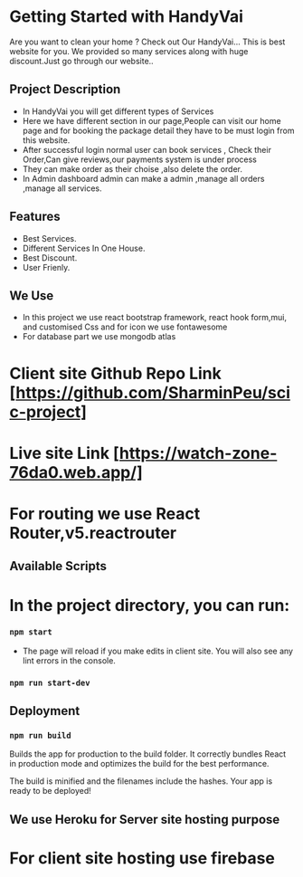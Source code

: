 # Getting Started with HandyVai
Are you want to clean your home ? Check out Our HandyVai... This is best website for you. We provided so many services along with huge discount.Just go through our website..



## Project Description
* In HandyVai you will get different types of Services
* Here we have different section in our page,People can visit our home page and for booking the package detail they have to be must login from this website.
* After successful login normal user can  book services , Check their Order,Can give reviews,our payments system is under process
* They can make order as their choise ,also delete the order.
* In Admin dashboard admin can make a admin ,manage all orders ,manage all services.



## Features

- Best Services.
- Different Services In One House.
- Best Discount.
- User Frienly.

## We Use 

* In this project we use react bootstrap framework, react hook form,mui, and customised Css and for icon we use fontawesome
* For database part we use mongodb atlas

# Client site Github Repo Link [https://github.com/SharminPeu/scic-project]
#  Live site Link [https://watch-zone-76da0.web.app/]


# For routing we use React Router,v5.reactrouter

## Available Scripts

# In the project directory, you can run:

### `npm start`
* The page will reload if you make edits in client site.
You will also see any lint errors in the console.
### `npm run start-dev`

## Deployment

### ` npm run build `
Builds the app for production to the build folder.
It correctly bundles React in production mode and optimizes the build for the best performance.

The build is minified and the filenames include the hashes.
Your app is ready to be deployed!
 ## We use Heroku for Server site hosting purpose
 # For client site hosting use firebase 

